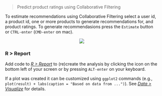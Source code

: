 > Predict product ratings using Collaborative Filtering

To estimate recommendations using Collaborative Filtering select a user id, a product id, one or more products to generate recommendations for, and product ratings. To generate recommendasions press the `Estimate` button or `CTRL-enter` (`CMD-enter` on mac). 

<p align="center"><img src="figures_model/cf_summary.png"></p>

### R > Report

Add code to <a href="https://radiant-rstats.github.io/docs/data/report.html" target="_blank">_R > Report_</a> to (re)create the analysis by clicking the <i title="report results" class="fa fa-edit"></i> icon on the bottom left of your screen or by pressing `ALT-enter` on your keyboard. 

If a plot was created it can be customized using `ggplot2` commands (e.g., `plot(result) + labs(caption = "Based on data from ...")`). See <a href="https://radiant-rstats.github.io/docs/data/visualize.html" target="_blank">_Data > Visualize_</a> for details.
